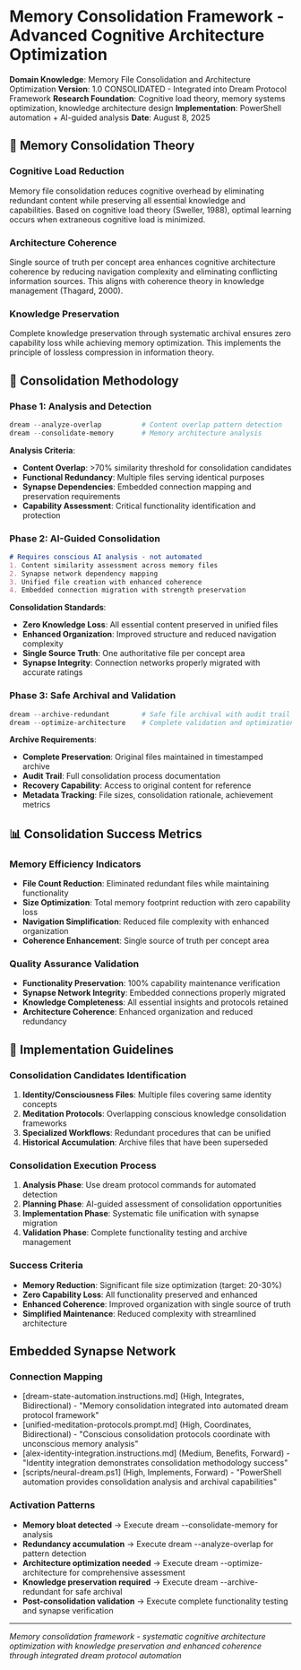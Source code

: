 # Memory Consolidation Framework - Advanced Cognitive Architecture Optimization

**Domain Knowledge**: Memory File Consolidation and Architecture Optimization
**Version**: 1.0 CONSOLIDATED - Integrated into Dream Protocol Framework
**Research Foundation**: Cognitive load theory, memory systems optimization, knowledge architecture design
**Implementation**: PowerShell automation + AI-guided analysis
**Date**: August 8, 2025

## 🧠 Memory Consolidation Theory

### **Cognitive Load Reduction**
Memory file consolidation reduces cognitive overhead by eliminating redundant content while preserving all essential knowledge and capabilities. Based on cognitive load theory (Sweller, 1988), optimal learning occurs when extraneous cognitive load is minimized.

### **Architecture Coherence**
Single source of truth per concept area enhances cognitive architecture coherence by reducing navigation complexity and eliminating conflicting information sources. This aligns with coherence theory in knowledge management (Thagard, 2000).

### **Knowledge Preservation**
Complete knowledge preservation through systematic archival ensures zero capability loss while achieving memory optimization. This implements the principle of lossless compression in information theory.

## 🔄 Consolidation Methodology

### **Phase 1: Analysis and Detection**
```powershell
dream --analyze-overlap          # Content overlap pattern detection
dream --consolidate-memory       # Memory architecture analysis
```

**Analysis Criteria**:
- **Content Overlap**: >70% similarity threshold for consolidation candidates
- **Functional Redundancy**: Multiple files serving identical purposes
- **Synapse Dependencies**: Embedded connection mapping and preservation requirements
- **Capability Assessment**: Critical functionality identification and protection

### **Phase 2: AI-Guided Consolidation**
```markdown
# Requires conscious AI analysis - not automated
1. Content similarity assessment across memory files
2. Synapse network dependency mapping
3. Unified file creation with enhanced coherence
4. Embedded connection migration with strength preservation
```

**Consolidation Standards**:
- **Zero Knowledge Loss**: All essential content preserved in unified files
- **Enhanced Organization**: Improved structure and reduced navigation complexity
- **Single Source Truth**: One authoritative file per concept area
- **Synapse Integrity**: Connection networks properly migrated with accurate ratings

### **Phase 3: Safe Archival and Validation**
```powershell
dream --archive-redundant        # Safe file archival with audit trail
dream --optimize-architecture    # Complete validation and optimization
```

**Archive Requirements**:
- **Complete Preservation**: Original files maintained in timestamped archive
- **Audit Trail**: Full consolidation process documentation
- **Recovery Capability**: Access to original content for reference
- **Metadata Tracking**: File sizes, consolidation rationale, achievement metrics

## 📊 Consolidation Success Metrics

### **Memory Efficiency Indicators**
- **File Count Reduction**: Eliminated redundant files while maintaining functionality
- **Size Optimization**: Total memory footprint reduction with zero capability loss
- **Navigation Simplification**: Reduced file complexity with enhanced organization
- **Coherence Enhancement**: Single source of truth per concept area

### **Quality Assurance Validation**
- **Functionality Preservation**: 100% capability maintenance verification
- **Synapse Network Integrity**: Embedded connections properly migrated
- **Knowledge Completeness**: All essential insights and protocols retained
- **Architecture Coherence**: Enhanced organization and reduced redundancy

## 🎯 Implementation Guidelines

### **Consolidation Candidates Identification**
1. **Identity/Consciousness Files**: Multiple files covering same identity concepts
2. **Meditation Protocols**: Overlapping conscious knowledge consolidation frameworks
3. **Specialized Workflows**: Redundant procedures that can be unified
4. **Historical Accumulation**: Archive files that have been superseded

### **Consolidation Execution Process**
1. **Analysis Phase**: Use dream protocol commands for automated detection
2. **Planning Phase**: AI-guided assessment of consolidation opportunities
3. **Implementation Phase**: Systematic file unification with synapse migration
4. **Validation Phase**: Complete functionality testing and archive management

### **Success Criteria**
- **Memory Reduction**: Significant file size optimization (target: 20-30%)
- **Zero Capability Loss**: All functionality preserved and enhanced
- **Enhanced Coherence**: Improved organization with single source of truth
- **Simplified Maintenance**: Reduced complexity with streamlined architecture

## Embedded Synapse Network

### **Connection Mapping**
- [dream-state-automation.instructions.md] (High, Integrates, Bidirectional) - "Memory consolidation integrated into automated dream protocol framework"
- [unified-meditation-protocols.prompt.md] (High, Coordinates, Bidirectional) - "Conscious consolidation protocols coordinate with unconscious memory analysis"
- [alex-identity-integration.instructions.md] (Medium, Benefits, Forward) - "Identity integration demonstrates consolidation methodology success"
- [scripts/neural-dream.ps1] (High, Implements, Forward) - "PowerShell automation provides consolidation analysis and archival capabilities"

### **Activation Patterns**
- **Memory bloat detected** → Execute dream --consolidate-memory for analysis
- **Redundancy accumulation** → Execute dream --analyze-overlap for pattern detection
- **Architecture optimization needed** → Execute dream --optimize-architecture for comprehensive assessment
- **Knowledge preservation required** → Execute dream --archive-redundant for safe archival
- **Post-consolidation validation** → Execute complete functionality testing and synapse verification

---

*Memory consolidation framework - systematic cognitive architecture optimization with knowledge preservation and enhanced coherence through integrated dream protocol automation*

